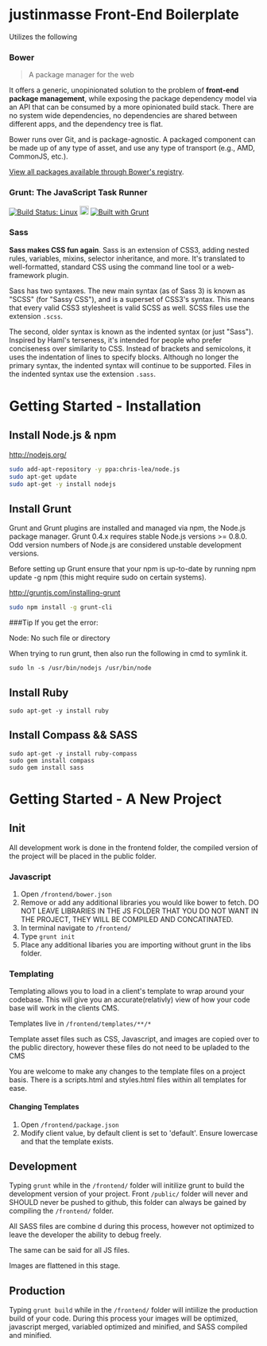 # justinmasse Front-End Boilerplate
Utilizes the following
### Bower

> A package manager for the web

It offers a generic, unopinionated solution to the problem of **front-end package management**, while exposing the package dependency model via an API that can be consumed by a more opinionated build stack. There are no system wide dependencies, no dependencies are shared between different apps, and the dependency tree is flat.

Bower runs over Git, and is package-agnostic. A packaged component can be made up of any type of asset, and use any type of transport (e.g., AMD, CommonJS, etc.).

[View all packages available through Bower's registry](http://bower.io/search/).

### Grunt: The JavaScript Task Runner

[![Build Status: Linux](https://secure.travis-ci.org/gruntjs/grunt.png?branch=master)](http://travis-ci.org/gruntjs/grunt)
<a href="https://ci.appveyor.com/project/gruntjs/grunt"><img src="https://ci.appveyor.com/api/projects/status/32r7s2skrgm9ubva/branch/master" alt="Build Status: Windows" height="18" /></a>
[![Built with Grunt](https://cdn.gruntjs.com/builtwith.png)](http://gruntjs.com/)

### Sass 

**Sass makes CSS fun again**. Sass is an extension of CSS3,
adding nested rules, variables, mixins, selector inheritance, and more.
It's translated to well-formatted, standard CSS
using the command line tool or a web-framework plugin.

Sass has two syntaxes. The new main syntax (as of Sass 3)
is known as "SCSS" (for "Sassy CSS"),
and is a superset of CSS3's syntax.
This means that every valid CSS3 stylesheet is valid SCSS as well.
SCSS files use the extension `.scss`.

The second, older syntax is known as the indented syntax (or just "Sass").
Inspired by Haml's terseness, it's intended for people
who prefer conciseness over similarity to CSS.
Instead of brackets and semicolons,
it uses the indentation of lines to specify blocks.
Although no longer the primary syntax,
the indented syntax will continue to be supported.
Files in the indented syntax use the extension `.sass`.

# Getting Started - Installation

## Install Node.js & npm

http://nodejs.org/

```sh
sudo add-apt-repository -y ppa:chris-lea/node.js
sudo apt-get update
sudo apt-get -y install nodejs
```

## Install Grunt

Grunt and Grunt plugins are installed and managed via npm, the Node.js package manager. Grunt 0.4.x requires stable Node.js versions >= 0.8.0. Odd version numbers of Node.js are considered unstable development versions.

Before setting up Grunt ensure that your npm is up-to-date by running npm update -g npm (this might require sudo on certain systems).

http://gruntjs.com/installing-grunt

```sh
sudo npm install -g grunt-cli
```
###Tip
If you get the error:

Node: No such file or directory

When trying to run grunt, then also run the following in cmd to symlink it.

```ssh
sudo ln -s /usr/bin/nodejs /usr/bin/node
```

## Install Ruby

```ssh
sudo apt-get -y install ruby
```

## Install Compass && SASS

```ssh
sudo apt-get -y install ruby-compass
sudo gem install compass
sudo gem install sass
```

#	Getting Started - A New Project

## Init

All development work is done in the frontend folder, the compiled version of the project will be placed in the public folder.

### Javascript

1. Open `/frontend/bower.json`
2. Remove or add any additional libraries you would like bower to fetch. DO NOT LEAVE LIBRARIES IN THE JS FOLDER THAT YOU DO NOT WANT IN THE PROJECT, THEY WILL BE COMPILED AND CONCATINATED.
3. In terminal navigate to `/frontend/`
4. Type `grunt init`
5. Place any additional libaries you are importing without grunt in the libs folder.

### Templating

Templating allows you to load in a client's template to wrap around your codebase. This will give you an accurate(relativly) view of how your code base will work in the clients CMS.

Templates live in `/frontend/templates/**/*`

Template asset files such as CSS, Javascript, and images are copied over to the public directory, however these files do not need to be upladed to the CMS

You are welcome to make any changes to the template files on a project basis. There is a scripts.html and styles.html files within all templates for ease.

#### Changing Templates

1. Open `/frontend/package.json`
2. Modify client value, by default client is set to 'default'. Ensure lowercase and that the template exists.

## Development

Typing `grunt` while in the `/frontend/` folder will initilize grunt to build the development version of your project. Front `/public/` folder will never and SHOULD never be pushed to github, this folder can always be gained by compiling the `/frontend/` folder.

All SASS files are combine	d during this process, however not optimized to leave the developer the ability to debug freely. 

The same can be said for all JS files. 

Images are flattened in this stage.

## Production

Typing `grunt build` while in the `/frontend/` folder will intiilize the production build of your code. During this process your images will be optimized, javascript merged, variabled optimized and minified, and SASS compiled and minified.
